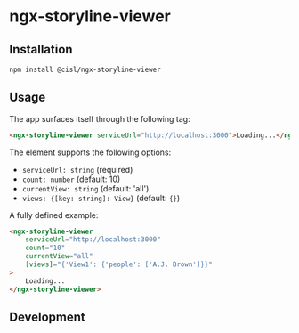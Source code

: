 # ngx-storyline-viewer

## Installation

```bash
npm install @cisl/ngx-storyline-viewer
```

## Usage

The app surfaces itself through the following tag:

```html
<ngx-storyline-viewer serviceUrl="http://localhost:3000">Loading...</ng-storyline-viewer>
```

The element supports the following options:

* `serviceUrl: string` (required)
* `count: number` (default: 10)
* `currentView: string` (default: 'all')
* `views: {[key: string]: View}` (default: `{}`)

A fully defined example:

```html
<ngx-storyline-viewer
    serviceUrl="http://localhost:3000"
    count="10"
    currentView="all"
    [views]="{'View1': {'people': ['A.J. Brown']}}"
>
    Loading...
</ngx-storyline-viewer>
```

## Development
